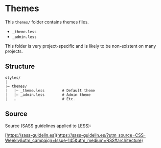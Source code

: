 # Themes

This `themes/` folder contains themes files.

* `_theme.less`
* `_admin.less`

This folder is very project-specific and is likely to be non-existent on many projects.

## Structure

```
styles/
|
|– themes/
|   |– _theme.less        # Default theme
|   |– _admin.less        # Admin theme
|   …                     # Etc.
```

## Source

Source (SASS guidelines applied to LESS):

[https://sass-guidelin.es](https://sass-guidelin.es/?utm_source=CSS-Weekly&utm_campaign=Issue-145&utm_medium=RSS#architecture)
